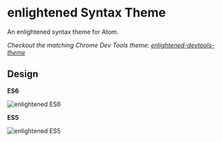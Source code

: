 # enlightened Syntax Theme

An enlightened syntax theme for Atom.

_Checkout the matching Chrome Dev Tools theme: [enlightened-devtools-theme](https://github.com/vincentmac/enlightened-devtools-theme)_

## Design
__ES6__

![enlightened ES6](http://vincentmac.github.com/enlightened/images/screenshots/ES6.png?v=7)

__ES5__

![enlightened ES5](http://vincentmac.github.com/enlightened/images/screenshots/ES5.png?v=7)
